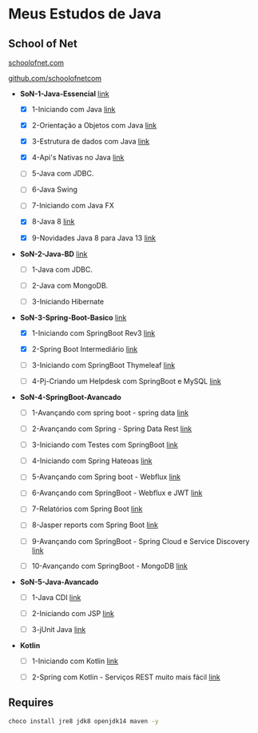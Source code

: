# Meus Estudos de Java

## School of Net

[schoolofnet.com](https://www.schoolofnet.com/)

[github.com/schoolofnetcom](https://github.com/schoolofnetcom)

- **SoN-1-Java-Essencial** [link](https://www.schoolofnet.com/plano-de-estudo-java-essencial/)
    - [x] 1-Iniciando com Java [link](https://www.schoolofnet.com/curso/java/linguagem-java/java-se-rev2/)
    - [x] 2-Orientação a Objetos com Java [link](https://www.schoolofnet.com/curso/java/linguagem-java/orientacao-objetos-com-java/)
    - [x] 3-Estrutura de dados com Java [link](https://www.schoolofnet.com/curso/java/linguagem-java/estrutura-de-dados-com-java/)
    - [x] 4-Api's Nativas no Java [link](https://www.schoolofnet.com/curso/java/linguagem-java/apis-nativa-no-java/)
    - [ ] 5-Java com JDBC.
    - [ ] 6-Java Swing
    - [ ] 7-Iniciando com Java FX
    - [x] 8-Java 8 [link](https://www.schoolofnet.com/curso/java/linguagem-java/java-8/)
    - [x] 9-Novidades Java 8 para Java 13 [link](https://www.schoolofnet.com/curso/java/linguagem-java/novidades-java-8-para-java-13/)


- **SoN-2-Java-BD** [link](https://www.schoolofnet.com/plano-de-estudo-java-e-banco-de-dados/)
    - [ ] 1-Java com JDBC.
    - [ ] 2-Java com MongoDB.
    - [ ] 3-Iniciando Hibernate


- **SoN-3-Spring-Boot-Basico** [link](https://www.schoolofnet.com/plano-de-estudo-spring-boot-developer/)
    - [x] 1-Iniciando com SpringBoot Rev3 [link](https://www.schoolofnet.com/curso/java/springboot/iniciando-com-springboot-rev-3/)
    - [x] 2-Spring Boot Intermediário [link](https://www.schoolofnet.com/curso/java/springboot/spring-boot-intermediario-rev2/)
    - [ ] 3-Iniciando com SpringBoot Thymeleaf [link](https://www.schoolofnet.com/curso/java/springboot/iniciando-com-spring-boot-thymeleaf/)
    - [ ] 4-Pj-Criando um Helpdesk com SpringBoot e MySQL [link](https://www.schoolofnet.com/projeto-pratico/java/springboot/criando-um-helpdesk-com-springboot-mysql/)


- **SoN-4-SpringBoot-Avancado**
    - [ ] 1-Avançando com spring boot - spring data [link](https://www.schoolofnet.com/curso/java/springboot/avancando-com-spring-boot-spring-data/)
    - [ ] 2-Avançando com Spring - Spring Data Rest [link](https://www.schoolofnet.com/curso/java/spring/spring-data-rest/)
    - [ ] 3-Iniciando com Testes com SpringBoot [link](https://www.schoolofnet.com/curso/java/springboot/testes-unitarios-com-java-e-junit/)
    - [ ] 4-Iniciando com Spring Hateoas [link](https://www.schoolofnet.com/curso/java/spring/iniciando-com-spring-hateoas/)
    - [ ] 5-Avançando com Spring boot - Webflux [link](https://www.schoolofnet.com/curso/java/springboot/avancando-com-spring-boot-webflux/)
    - [ ] 6-Avançando com SpringBoot - Webflux e JWT [link](https://www.schoolofnet.com/curso/java/springboot/avancando-com-springboot-webflux-e-jwt/)
    - [ ] 7-Relatórios com Spring Boot [link](https://www.schoolofnet.com/curso/java/springboot/relatorios-com-spring-boot/)
    - [ ] 8-Jasper reports com Spring Boot [link](https://www.schoolofnet.com/curso/java/springboot/jasper-reports-com-spring-boot/)
    - [ ] 9-Avançando com SpringBoot - Spring Cloud e Service Discovery [link](https://www.schoolofnet.com/curso/java/springboot/avancando-com-springboot-spring-cloud-e-service-di/)
    - [ ] 10-Avançando com SpringBoot - MongoDB [link](https://www.schoolofnet.com/curso/java/spring/avancando-com-springboot-mongodb/)


- **SoN-5-Java-Avancado**
    - [ ] 1-Java CDI [link](https://www.schoolofnet.com/curso/java/frameworks-java/java-cdi/)
    - [ ] 2-Iniciando com JSP [link](https://www.schoolofnet.com/curso/java/linguagem-java/iniciando-com-jsp/)
    - [ ] 3-jUnit Java [link](https://www.schoolofnet.com/curso/java/frameworks-java/junit-java/)


- **Kotlin**
    - [ ] 1-Iniciando com Kotlin [link](https://www.schoolofnet.com/curso/kotlin/kotlin-linguagem/iniciando-com-kotlin/)
    - [ ] 2-Spring com Kotlin - Serviços REST muito mais fácil [link](https://www.schoolofnet.com/curso/java/spring/spring-com-kotlin-servicos-rest-muito-mais-facil/)


## Requires
````bash
choco install jre8 jdk8 openjdk14 maven -y
````
